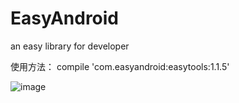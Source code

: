 # EasyAndroid
an easy library for developer

使用方法：
compile 'com.easyandroid:easytools:1.1.5'


 ![image](https://github.com/gycold/EasyAndroid/tree/master/pictures/list.png)
